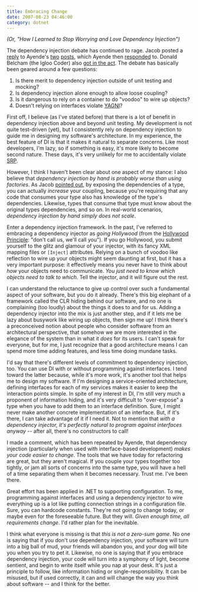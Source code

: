 ```yaml
---
title: Embracing Change
date: 2007-08-23 04:46:00
category: dotnet
---
```


_(Or, "How I Learned to Stop Worrying and Love Dependency Injection")_

<span class='drop-cap'>The dependency injection debate</span> has continued to rage. Jacob posted a [reply](http://www.scruffylookingcatherder.com/archive/2007/08/20/poking-bears.aspx) to Ayende's [two](http://www.ayende.com/Blog/archive/2007/08/18/Dependency-Injection-More-than-a-testing-seam.aspx) [posts](http://ayende.com/Blog/archive/2007/08/18/Dependency-Injection-IAmDonQuixote.aspx), which Ayende then [responded](http://www.ayende.com/Blog/archive/2007/08/21/Dependency-Injection-Applicability-Benefits-and-Mocking.aspx) to. Donald Belcham (the Igloo Coder) also [got in the act](http://igloocoder.com/archive/2007/08/21/1286.aspx). The debate has basically been geared around a few questions:

1. Is there merit to dependency injection outside of unit testing and mocking?
2. Is dependency injection alone enough to allow loose coupling?
3. Is it dangerous to rely on a container to do "voodoo" to wire up objects?
4. Doesn't relying on interfaces violate [YAGNI](http://en.wikipedia.org/wiki/YAGNI)?

First off, I believe (as I've stated before) that there is a lot of benefit in dependency injection above and beyond unit testing. My development is not quite test-driven (yet), but I consistently rely on dependency injection to guide me in designing my software's architecture. In my experience, the best feature of DI is that it makes it natural to separate concerns. Like most developers, I'm lazy, so if something is easy, it's more likely to become second nature. These days, it's very unlikely for me to accidentally violate [SRP](http://en.wikipedia.org/wiki/Single_responsibility_principle).

However, I think I haven't been clear about one aspect of my stance: I also believe that _dependency injection by hand is probably worse than using factories_. As Jacob [pointed out](http://scruffylookingcatherder.com/archive/2007/08/07/dependency-injection.aspx#295), by exposing the dependencies of a type, you can actually *increase* your coupling, because you're requiring that any code that consumes your type also has knowledge of the type's dependencies. Likewise, types that consume that type must know about the original types dependencies, and so on. In real-world scenarios, _dependency injection by hand simply does not scale_.

Enter a dependency injection framework. In the past, I've referred to embracing a dependency injector as _going Hollywood_ (from the [Hollywood Principle](http://en.wikipedia.org/wiki/Hollywood_principle): "don't call us, we'll call you"). If you go Hollywood, you submit yourself to the glitz and glamour of your injector, with its fancy XML mapping files or `[Inject]` attributes. Relying on a bunch of voodoo like reflection to wire up your objects might seem daunting at first, but it has a very important purpose: it effectively means you never have to think about *how* your objects need to communicate. _You just need to know which objects need to talk to which_. Tell the injector, and it will figure out the rest.

I can understand the reluctance to give up control over such a fundamental aspect of your software, but you do it already. There's this big elephant of a framework called the CLR hiding behind our software, and no one is complaining (too loudly) about the things it does to and for us. Adding a dependency injector into the mix is just another step, and if it lets me be lazy about busywork like wiring up objects, then sign me up! I think there's a preconceived notion about people who consider software from an architectural perspective, that somehow we are more interested in the elegance of the system than in what it *does* for its users. I can't speak for everyone, but for me, I just recognize that a good architecture means I can spend more time adding features, and less time doing mundane tasks.

I'd say that there's different levels of commitment to dependency injection, too. You can use DI with or without programming against interfaces. I tend toward the latter because, while it's more work, it's another tool that helps me to design my software. If I'm designing a service-oriented architecture, defining interfaces for each of my services makes it easier to keep the interaction points simple. In spite of my interest in DI, I'm still very much a proponent of information hiding, and it's very difficult to "over-expose" a type when you have to add them to an interface definition. Sure, I might never make another concrete implementation of an interface. But, if it's there, I can take advantage of it if I need it. Not to mention that _with a dependency injector, it's perfectly natural to program against interfaces anyway_ -- after all, there's no constructors to call!

I made a comment, which has been repeated by Ayende, that dependency injection (particularly when used with interface-based development) _makes your code easier to change_. The tools that we have today for refactoring are great, but they aren't magical. If you couple your types together too tightly, or jam all sorts of concerns into the same type, you will have a hell of a time separating them when it becomes necessary. Trust me. I've been there.

Great effort has been applied in .NET to supporting configuration. To me, programming against interfaces and using a dependency injector to wire everything up is a lot like putting connection strings in a configuration file. Sure, you can hardcode constants. They're not going to change today, or maybe even for the foreseeable future. But they will. _Given enough time, all requirements change_. I'd rather plan for the inevitable.

I think what everyone is missing is that _this is not a zero-sum game_. No one is saying that if you don't use dependency injection, your software will turn into a big ball of mud, your friends will abandon you, and your dog will bite you when you try to pet it. Likewise, no one is saying that if you embrace dependency injection, your code will turn into a symphony of light, become sentient, and begin to write itself while you nap at your desk. It's just a principle to follow, like information hiding or single-responsibility. It can be misused, but if used correctly, it can and will change the way you think about software -- and I think for the better.
